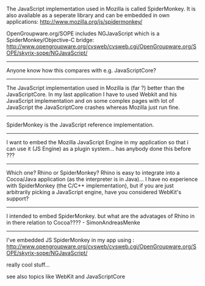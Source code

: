 The JavaScript implementation used in Mozilla is called SpiderMonkey. It is also available as a seperate library and can be embedded in own applications:
  http://www.mozilla.org/js/spidermonkey/

OpenGroupware.org/SOPE includes NGJavaScript which is a SpiderMonkey/Objective-C bridge:
  http://www.opengroupware.org/cvsweb/cvsweb.cgi/OpenGroupware.org/SOPE/skyrix-sope/NGJavaScript/
  
----

Anyone know how this compares with e.g. JavaScriptCore?

----

 The JavaScript implementation used in Mozilla is (far ?) better than the JavaScriptCore. In my last application I have to used Webkit and his JavaScript implementation and on some complex pages with lot of JavaScript the JavaScriptCore crashes whereas Mozilla just run fine.

----

SpiderMonkey is the JavaScript reference implementation.

----

I want to embed the Mozilla JavaScript Engine in my application so that i can use it (JS Engine) as a plugin system...
has anybody done this before ???

----

Which one? Rhino or SpiderMonkey?  Rhino is easy to integrate into a Cocoa/Java application (as the interpreter is in Java)... I have no experience with SpiderMonkey (the C/C++ implementation), but if you are just arbitrarily picking a JavaScript engine, have you considered WebKit's support?

----

I intended to embed SpiderMonkey. but what are the advatages of Rhino in in there relation to Cocoa????  - SimonAndreasMenke

----

I've embedded JS SpiderMonkey in my app using : http://www.opengroupware.org/cvsweb/cvsweb.cgi/OpenGroupware.org/SOPE/skyrix-sope/NGJavaScript/

really cool stuff...

see also topics like WebKit and JavaScriptCore
